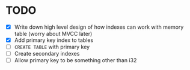 # TODO

* [x] Write down high level design of how indexes can work with memory table (worry about MVCC later)
* [x] Add primary key index to tables
* [ ] `CREATE TABLE` with primary key
* [ ] Create secondary indexes
* [ ] Allow primary key to be something other than i32
